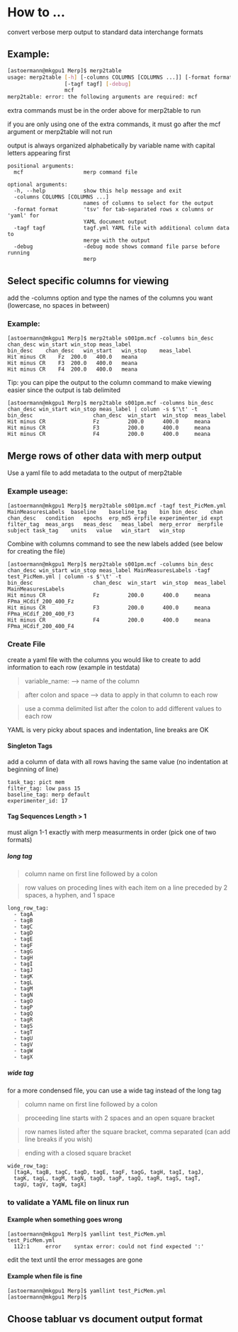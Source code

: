 # How to ...

convert verbose merp output to standard data interchange formats 
## Example:

```bash
[astoermann@mkgpu1 Merp]$ merp2table
usage: merp2table [-h] [-columns COLUMNS [COLUMNS ...]] [-format format]
                  [-tagf tagf] [-debug]
                  mcf
merp2table: error: the following arguments are required: mcf

```
extra commands must be in the order above for merp2table to run

if you are only using one of the extra commands, it must go after the mcf argument or merp2table will not run

output is always organized alphabetically by variable name with capital letters appearing first
```
positional arguments:
  mcf                   merp command file

optional arguments:
  -h, --help            show this help message and exit
  -columns COLUMNS [COLUMNS ...]
                        names of columns to select for the output
  -format format        'tsv' for tab-separated rows x columns or 'yaml' for
                        YAML document output
  -tagf tagf            tagf.yml YAML file with additional column data to
                        merge with the output
  -debug                -debug mode shows command file parse before running
                        merp
```

## Select specific columns for viewing
add the -columns option and type the names of the columns you want (lowercase, no spaces in between)
### Example:
```
[astoermann@mkgpu1 Merp]$ merp2table s001pm.mcf -columns bin_desc chan_desc win_start win_stop meas_label
bin_desc	chan_desc	win_start	win_stop	meas_label
Hit minus CR	Fz	200.0	400.0	meana
Hit minus CR	F3	200.0	400.0	meana
Hit minus CR	F4	200.0	400.0	meana
```
Tip: you can pipe the output to the column command to make viewing easier since the output is tab delimited 
```
[astoermann@mkgpu1 Merp]$ merp2table s001pm.mcf -columns bin_desc chan_desc win_start win_stop meas_label | column -s $'\t' -t 
bin_desc                   chan_desc  win_start  win_stop  meas_label
Hit minus CR               Fz         200.0      400.0     meana
Hit minus CR               F3         200.0      400.0     meana
Hit minus CR               F4         200.0      400.0     meana
```

## Merge rows of other data with merp output
Use a yaml file to add metadata to the output of merp2table
### Example useage:
```
[astoermann@mkgpu1 Merp]$ merp2table s001pm.mcf -tagf test_PicMem.yml 
MainMeasuresLabels	baseline	baseline_tag	bin	bin_desc	chan	chan_desc	condition	epochs	erp_md5	erpfile	experimenter_id	expt	filter_tag	meas_args	meas_desc	meas_label	merp_error	merpfile	subject	task_tag	units	value	win_start	win_stop
```
Combine with columns command to see the new labels added (see below for creating the file)
```
[astoermann@mkgpu1 Merp]$ merp2table s001pm.mcf -columns bin_desc chan_desc win_start win_stop meas_label MainMeasuresLabels -tagf test_PicMem.yml | column -s $'\t' -t 
bin_desc                   chan_desc  win_start  win_stop  meas_label  MainMeasuresLabels
Hit minus CR               Fz         200.0      400.0     meana       FPma_HCdif_200_400_Fz
Hit minus CR               F3         200.0      400.0     meana       FPma_HCdif_200_400_F3
Hit minus CR               F4         200.0      400.0     meana       FPma_HCdif_200_400_F4
```
### Create File
create a yaml file with the columns you would like to create to add information to each row (example in testdata) 
> variable_name:  --> name of the column 

> after colon and space  --> data to apply in that column to each row 

> use a comma delimited list after the colon to add different values to each row 

YAML is very picky about spaces and indentation, line breaks are OK 

#### Singleton Tags 
add a column of data with all rows having the same value (no indentation at beginning of line) 
```
task_tag: pict mem 
filter_tag: low pass 15 
baseline_tag: merp default 
experimenter_id: 17 
```
#### Tag Sequences Length > 1 
must align 1-1 exactly with merp measurments in order (pick one of two formats)

##### long tag 
> column name on first line followed by a colon

> row values on proceding lines with each item on a line preceded by 2 spaces, a hyphen, and 1 space 
```
long_row_tag:  
  - tagA 
  - tagB 
  - tagC 
  - tagD 
  - tagE 
  - tagF 
  - tagG 
  - tagH 
  - tagI 
  - tagJ 
  - tagK 
  - tagL 
  - tagM 
  - tagN 
  - tagO 
  - tagP 
  - tagQ 
  - tagR 
  - tagS 
  - tagT 
  - tagU 
  - tagV 
  - tagW 
  - tagX 
```


##### wide tag  
for a more condensed file, you can use a wide tag instead of the long tag

> column name on first line followed by a colon

> proceeding line starts with 2 spaces and an open square bracket 

> row names listed after the square bracket, comma separated (can add line breaks if you wish)

> ending with a closed square bracket 
```
wide_row_tag:  
  [tagA, tagB, tagC, tagD, tagE, tagF, tagG, tagH, tagI, tagJ,
  tagK, tagL, tagM, tagN, tagO, tagP, tagQ, tagR, tagS, tagT, 
  tagU, tagV, tagW, tagX] 
```
### to validate a YAML file on linux run
#### Example when something goes wrong
```
[astoermann@mkgpu1 Merp]$ yamllint test_PicMem.yml 
test_PicMem.yml
  112:1     error    syntax error: could not find expected ':'
```
edit the text until the error messages are gone
#### Example when file is fine
```
[astoermann@mkgpu1 Merp]$ yamllint test_PicMem.yml 
[astoermann@mkgpu1 Merp]$ 
```

## Choose tabluar vs document output format

